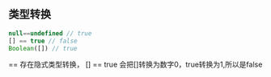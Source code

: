 ## 类型转换


```javascript
null==undefined // true
[] == true // false
Boolean([]) // true
```
== 存在隐式类型转换，
[] == true 会把[]转换为数字0，true转换为1,所以是false
